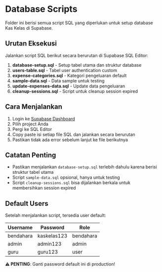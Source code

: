 # Database Scripts

Folder ini berisi semua script SQL yang diperlukan untuk setup database Kas Kelas di Supabase.

## Urutan Eksekusi

Jalankan script SQL berikut secara berurutan di Supabase SQL Editor:

1. **database-setup.sql** - Setup tabel utama dan struktur database
2. **users-table.sql** - Tabel user authentication custom
3. **expense-categories.sql** - Kategori pengeluaran default
4. **sample-data.sql** - Data sample untuk testing
5. **update-expenses-data.sql** - Update data pengeluaran
6. **cleanup-sessions.sql** - Script untuk cleanup session expired

## Cara Menjalankan

1. Login ke [Supabase Dashboard](https://app.supabase.com)
2. Pilih project Anda
3. Pergi ke SQL Editor
4. Copy paste isi setiap file SQL dan jalankan secara berurutan
5. Pastikan tidak ada error sebelum lanjut ke file berikutnya

## Catatan Penting

- Pastikan menjalankan `database-setup.sql` terlebih dahulu karena berisi struktur tabel utama
- Script `sample-data.sql` opsional, hanya untuk testing
- Script `cleanup-sessions.sql` bisa dijalankan berkala untuk membersihkan session expired

## Default Users

Setelah menjalankan script, tersedia user default:

| Username | Password | Role |
|----------|----------|------|
| bendahara | kaskelas123 | bendahara |
| admin | admin123 | admin |
| guru | guru123 | user |

**⚠️ PENTING**: Ganti password default ini di production!